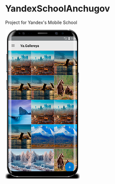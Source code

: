 # YandexSchoolAnchugov
Project for Yandex's Mobile School

![Relative](https://github.com/RomanAnchugov/YandexSchoolAnchugov/blob/master/screens/main.png)

